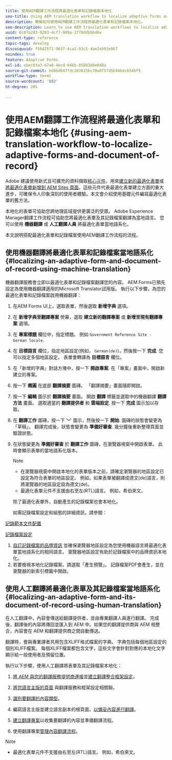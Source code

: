 ```yaml
---
title: 使用AEM翻譯工作流程將最適化表單和記錄檔案本地化
seo-title: Using AEM translation workflow to localize adaptive forms and document of record
description: 瞭解如何使用AEM翻譯工作流程將最適化表單和記錄檔案本地化。
seo-description: Learn to use AEM translation workflows to localize adaptive forms and document of record.
uuid: 6c87a283-0203-4cf7-989a-3770ddbbbd6e
content-type: reference
topic-tags: develop
discoiquuid: f5642571-9657-4ca1-93c5-4ae2eb91e967
noindex: true
feature: Adaptive Forms
exl-id: ebec03a3-67a0-4ecd-84bb-8580388e048a
source-git-commit: bd86d647fdc203015bc70a0f57d5b94b4c634bf9
workflow-type: tm+mt
source-wordcount: '802'
ht-degree: 20%

---
```


# 使用AEM翻譯工作流程將最適化表單和記錄檔案本地化 {#using-aem-translation-workflow-to-localize-adaptive-forms-and-document-of-record}

<span class="preview">Adobe 建議使用新式且可擴充的資料擷取[核心元件](https://experienceleague.adobe.com/docs/experience-manager-core-components/using/adaptive-forms/introduction.html)，用來[建立新的最適化表單](/help/forms/using/create-an-adaptive-form-core-components.md)或[將最適化表單新增到 AEM Sites 頁面](/help/forms/using/create-or-add-an-adaptive-form-to-aem-sites-page.md)。這些元件代表最適化表單建立方面的重大進步，可確保令人印象深刻的使用者體驗。本文會介紹使用基礎元件編寫最適化表單的舊方法。</span>

本地化的表單可協助您跨地理區域提供更廣泛的受眾。 Adobe Experience Manager翻譯工作流程可協助您將最適化表單及其記錄檔案翻譯為當地語言。 您可以使用 **機器翻譯** 或 **人工翻譯人員** 將最適化表單當地語系化。

本文說明搭配最適化表單和記錄檔案使用AEM翻譯工作流程的流程。

## 使用機器翻譯將最適化表單和記錄檔案當地語系化 {#localizing-an-adaptive-form-and-document-of-record-using-machine-translation}

機器翻譯服務會立即以最適化表單和記錄檔案翻譯您的內容。 AEM Forms已預先設定為使用機器翻譯適用的Microsoft Translator試用版。 執行以下步驟，為您的最適化表單和記錄檔案啟用機器翻譯：

1. 在AEM Forms UI上，選取表單，然後選取 **新增字典** 選項。
1. 在 **新增字典至翻譯專案** 熒幕，選取 **建立新的翻譯專案** 或 **新增至現有翻譯專案** 選項。
1. 在 **專案標題** 欄位中，指定標題。 例如 `Government Reference Site - German locale.`
1. 在 **目標語言** 欄位，指定地區設定(例如， `German(de)`)，然後按一下 **完成**. 您可以指定多個地區設定。 表單會轉譯為 **目標語言** 欄位。
1. 在「新增的字典」對話方塊中，按一下 **開啟專案**. 在「專案」畫面中，開啟新建立的專案。
1. 按一下 **橢圓** 在底部 **翻譯摘要** 圖磚。 「翻譯摘要」畫面隨即開啟。
1. 按一下 **編輯** 圖示於 **翻譯摘要** 畫面。 開啟 **翻譯** 標籤並選取中的機器翻譯 **翻譯方法** 畫面。 選取適當的 **翻譯提供者** 和 **雲端設定**. 按一下 **完成** 圖示加以存取。
1. 在 **翻譯工作** 圖磚，按一下 ![aem62forms_downarrow](assets/aem62forms_downarrow.png) 圖示，然後按一下 **開始**. 圖磚的狀態會變更為「草稿」。 翻譯完成後，狀態會變更為 **準備好審查**. 幾分鐘後重新整理頁面並驗證狀態。
1. 在狀態變更為 **準備好審查** 於 **翻譯工作** 圖磚，在瀏覽器視窗中開啟表單。 此時會顯示表單的當地語系化版本。

   >[!NOTE]
   >
   >* 在瀏覽器視窗中開啟本地化的表單版本之前，請確定瀏覽器的地區設定已設定為符合表單的地區設定。 例如，如果表單被翻譯成德文(de)語言，則將瀏覽器的地區設定設為德文(de)。
   >* 最適化表單元件不支援由右至左(RTL)語言。 例如，希伯來文。

   除了最適化表單外，自動產生的記錄檔案也會本地化。

   如需記錄檔案設定和組態的詳細資訊，請參閱：

[記錄範本文件配置](/help/forms/using/generate-document-of-record-for-non-xfa-based-adaptive-forms.md#p-document-of-record-template-configuration-p)

[記錄檔案設定](/help/forms/using/generate-document-of-record-for-non-xfa-based-adaptive-forms.md#p-document-of-record-settings-p)

1. [自訂記錄檔案的品牌資訊](/help/forms/using/generate-document-of-record-for-non-xfa-based-adaptive-forms.md) 並確保瀏覽器地區設定為您使用機器語言將最適化表單當地語系化的相同語言。 瀏覽器地區設定有助於記錄檔案中的品牌資訊本地化。
1. 若要檢視本地化記錄檔案，請選取「產生預覽」。 記錄檔案PDF會產生，並在瀏覽器的新索引標籤中開啟。

## 使用人工翻譯將最適化表單及其記錄檔案當地語系化 {#localizing-an-adaptive-form-and-its-document-of-record-using-human-translation}

在人工翻譯中，內容會傳送給翻譯提供者，並由專業翻譯人員進行翻譯。 完成後，翻譯後的內容將傳回並匯入到 AEM 中。如果您的翻譯提供商與 AEM 相整合，內容會在 AEM 和翻譯提供商之間自動傳送。

翻譯時，會與專業譯者共用包含XLIFF格式檔案的字典。 字典包括每個地區設定的個別XLIFF檔案。 每個XLIFF檔案都包含文字，這些文字會針對對應的本地化文字顯示給一般使用者及預留位置。

執行以下步驟，使用人工翻譯將表單及其記錄檔案本地化：

1. [將 AEM 與您的翻譯服務提供商連接](/help/sites-administering/tc-tic.md)並[建立翻譯整合框架設定](/help/sites-administering/tc-tic.md)。

1. [將您語言主版的頁面](/help/sites-administering/tc-tic.md) 與翻譯服務和框架設定相關聯。

1. [識別要翻譯的內容類型](/help/sites-administering/tc-rules.md)。

1. 編寫語言主版並建立語言副本的根頁面，[以備妥內容進行翻譯](/help/sites-administering/tc-prep.md)。

1. [建立翻譯專案](/help/sites-administering/tc-manage.md)以收集要翻譯的內容並準備翻譯流程。

1. 使用翻譯專案[管理內容翻譯流程](/help/sites-administering/tc-manage.md)。

>[!NOTE]
>
>* 最適化表單元件不支援由右至左(RTL)語言。 例如，希伯來文。
>
